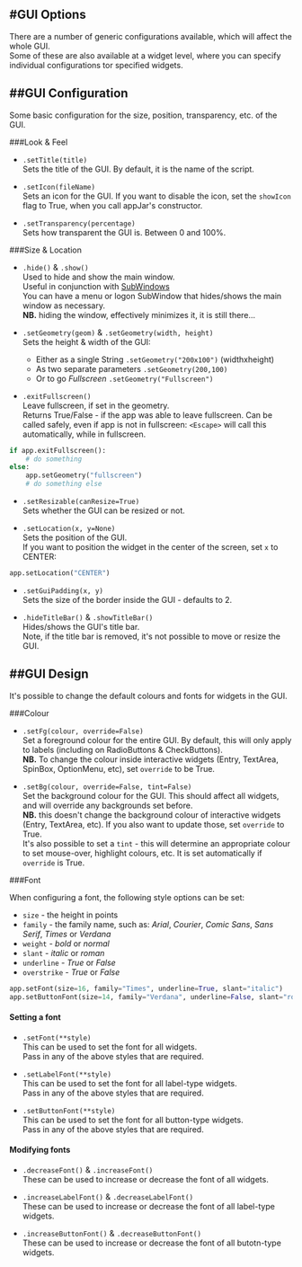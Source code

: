 #GUI Options
---
There are a number of generic configurations available, which will affect the whole GUI.  
Some of these are also available at a widget level, where you can specify individual configurations tor specified widgets.  

##GUI Configuration
---

Some basic configuration for the size, position, transparency, etc. of the GUI.

###Look & Feel  
* `.setTitle(title)`  
    Sets the title of the GUI. By default, it is the name of the script.

* `.setIcon(fileName)`  
    Sets an icon for the GUI.
    If you want to disable the icon, set the `showIcon` flag to True, when you call appJar's constructor.  

* `.setTransparency(percentage)`  
    Sets how transparent the GUI is. Between 0 and 100%.

###Size & Location

* `.hide()` & `.show()`  
    Used to hide and show the main window.  
    Useful in conjunction with [SubWindows](/pythonWidgetGrouping/#sub-window)  
    You can have a menu or logon SubWindow that hides/shows the main window as necessary.  
    **NB.** hiding the window, effectively minimizes it, it is still there...

* `.setGeometry(geom)` & `.setGeometry(width, height)`  
    Sets the height & width of the GUI:  
    * Either as a single String `.setGeometry("200x100")` (widthxheight)  
    * As two separate parameters `.setGeometry(200,100)`
    * Or to go *Fullscreen* `.setGeometry("Fullscreen")`  

* `.exitFullscreen()`  
    Leave fullscreen, if set in the geometry.    
    Returns True/False - if the app was able to leave fullscreen.
    Can be called safely, even if app is not in fullscreen:
    `<Escape>` will call this automatically, while in fullscreen.  

```python
if app.exitFullscreen():
    # do something
else:
    app.setGeometry("fullscreen")
    # do something else
```   

* `.setResizable(canResize=True)`  
    Sets whether the GUI can be resized or not.  

* `.setLocation(x, y=None)`  
    Sets the position of the GUI.  
    If you want to position the widget in the center of the screen, set `x` to CENTER:
```python
app.setLocation("CENTER")
```

* `.setGuiPadding(x, y)`  
    Sets the size of the border inside the GUI - defaults to 2.  

* `.hideTitleBar()` & `.showTitleBar()`  
    Hides/shows the GUI's title bar.  
    Note, if the title bar is removed, it's not possible to move or resize the GUI.  

##GUI Design
---
It's possible to change the default colours and fonts for widgets in the GUI.

###Colour

* `.setFg(colour, override=False)`  
    Set a foreground colour for the entire GUI. By default, this will only apply to labels (including on RadioButtons & CheckButtons).  
    **NB.** To change the colour inside interactive widgets (Entry, TextArea, SpinBox, OptionMenu, etc), set `override` to be True.  

* `.setBg(colour, override=False, tint=False)`  
    Set the background colour for the GUI. This should affect all widgets, and will override any backgrounds set before.  
    **NB.** this doesn't change the background colour of interactive widgets (Entry, TextArea, etc). If you also want to update those, set `override` to True.  
    It's also possible to set a `tint` - this will determine an appropriate colour to set mouse-over, highlight colours, etc. It is set automatically if `override` is True.  

###Font

When configuring a font, the following style options can be set:

* `size` - the height in points  
* `family` - the family name, such as: *Arial*, *Courier*, *Comic Sans*, *Sans Serif*, *Times* or *Verdana*  
* `weight` - *bold* or *normal*  
* `slant` - *italic* or *roman*  
* `underline` - *True* or *False*  
* `overstrike` - *True* or *False*  

```python
app.setFont(size=16, family="Times", underline=True, slant="italic")
app.setButtonFont(size=14, family="Verdana", underline=False, slant="roman")
```

#### Setting a font  

* `.setFont(**style)`  
    This can be used to set the font for all widgets.  
    Pass in any of the above styles that are required.  

* `.setLabelFont(**style)`  
    This can be used to set the font for all label-type widgets.  
    Pass in any of the above styles that are required.  

* `.setButtonFont(**style)`  
    This can be used to set the font for all button-type widgets.  
    Pass in any of the above styles that are required.  

#### Modifying fonts

* `.decreaseFont()` & `.increaseFont()`  
    These can be used to increase or decrease the font of all widgets.

* `.increaseLabelFont()` & `.decreaseLabelFont()`  
    These can be used to increase or decrease the font of all label-type widgets.

* `.increaseButtonFont()` & `.decreaseButtonFont()`  
    These can be used to increase or decrease the font of all butotn-type widgets.

